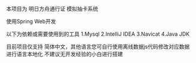 本项目为 明日方舟通行证 模拟抽卡系统

使用Spring Web开发

以下为依赖或需要使用到的工具
1.Mysql
2.IntelliJ IDEA
3.Navicat
4.Java JDK

目前项目仅支持 简体中文，其他语言您可自行使用离线数据js代码修改对应数据进行语言本地化
不建议无开发经验的小白进行搭建
